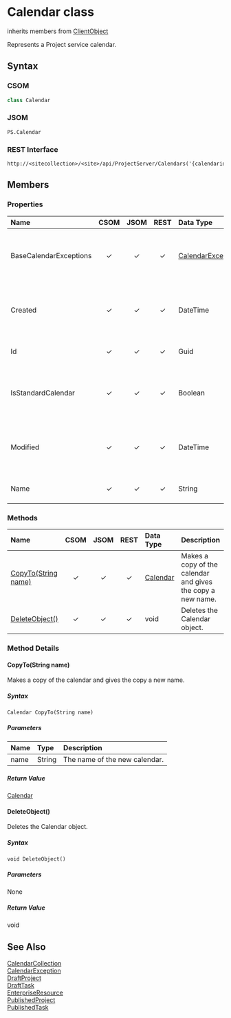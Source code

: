 [comment]: # (Name:Calendar)
[comment]: # (Type:class)
[comment]: # (Status:Verified)

# <a name="name"></a>Calendar class

inherits members from [ClientObject](https://msdn.microsoft.com/en-us/library/microsoft.sharepoint.client.clientobject.aspx)<br/>

<a name="description"></a>Represents a Project service calendar.

## <a name="syntax"></a>Syntax

### CSOM

```C#
class Calendar 
```
### JSOM

```
PS.Calendar
```
### REST Interface

```
http://<sitecollection>/<site>/api/ProjectServer/Calendars('{calendarid}')
```

## <a name="members"></a>Members

### <a name="properties"></a>Properties

|**Name**|**CSOM**|**JSOM**|**REST**|**Data Type**|**Description**|
|:-----|:-----:|:-----:|:-----:|:-----|:-----|
|<a name="BaseCalendarExceptions"></a>BaseCalendarExceptions|&#x2713;|&#x2713;|&#x2713;|[CalendarExceptionCollection](CalendarExceptionCollection.md)|Gets the collection of exceptions to base calendars.|
|<a name="Created"></a>Created|&#x2713;|&#x2713;|&#x2713;|DateTime|Gets the date that the calendar was created.|
|<a name="Id"></a>Id|&#x2713;|&#x2713;|&#x2713;|Guid|Gets the GUID of the calendar.|
|<a name="IsStandardCalendar"></a>IsStandardCalendar|&#x2713;|&#x2713;|&#x2713;|Boolean|Gets a value that indicates whether the calendar is Gregorian.|
|<a name="Modified"></a>Modified|&#x2713;|&#x2713;|&#x2713;|DateTime|Gets the date that the calendar was modified.|
|<a name="Name"></a>Name|&#x2713;|&#x2713;|&#x2713;|String|Gets the name of the calendar.|

### <a name="methods"></a>Methods

|**Name**|**CSOM**|**JSOM**|**REST**|**Data Type**|**Description**|
|:-----|:-----:|:-----:|:-----:|:-----|:-----|
|[CopyTo(String name)](#CopyTo_String_name_)|&#x2713;|&#x2713;|&#x2713;|[Calendar](Calendar.md)|Makes a copy of the calendar and gives the copy a new name.|
|[DeleteObject()](#DeleteObject__)|&#x2713;|&#x2713;|&#x2713;|void|Deletes the Calendar object.|

### Method Details

#### <a name="CopyTo_String_name_"></a>CopyTo(String name)


 
Makes a copy of the calendar and gives the copy a new name.

##### Syntax

```
Calendar CopyTo(String name)
```

##### Parameters
|**Name** |**Type**|**Description**|
|:------ |:----|:------ |
|name| String | The name of the new calendar.


##### Return Value

[Calendar](Calendar.md)

#### <a name="DeleteObject__"></a>DeleteObject()
 
 

Deletes the Calendar object.

##### Syntax

```
void DeleteObject()
```

##### Parameters

None

##### Return Value

void

## <a name="seeAlso"></a>See Also

[CalendarCollection](CalendarCollection.md)<br/>
[CalendarException](CalendarException.md)<br/>
[DraftProject](DraftProject.md)<br/>
[DraftTask](DraftTask.md)<br/>
[EnterpriseResource](EnterpriseResource.md)<br/>
[PublishedProject](PublishedProject.md)<br/>
[PublishedTask](PublishedTask.md)<br/>
